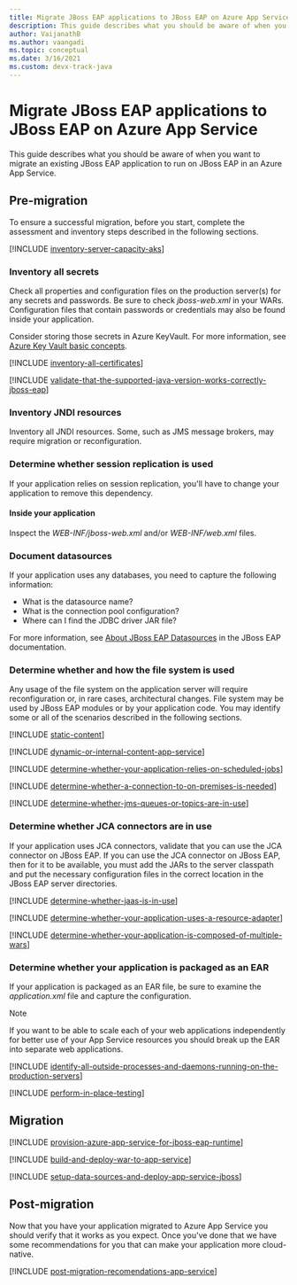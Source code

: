 ```yaml
---
title: Migrate JBoss EAP applications to JBoss EAP on Azure App Service
description: This guide describes what you should be aware of when you want to migrate an existing JBoss EAP application to run on JBoss EAP in an Azure App Service container.
author: VaijanathB
ms.author: vaangadi
ms.topic: conceptual
ms.date: 3/16/2021
ms.custom: devx-track-java
---
```


# Migrate JBoss EAP applications to JBoss EAP on Azure App Service

This guide describes what you should be aware of when you want to migrate an existing JBoss EAP application to run on JBoss EAP in an Azure App Service.

## Pre-migration

To ensure a successful migration, before you start, complete the assessment and inventory steps described in the following sections.

[!INCLUDE [inventory-server-capacity-aks](includes/inventory-server-capacity-aks.md)]

### Inventory all secrets

Check all properties and configuration files on the production server(s) for any secrets and passwords. Be sure to check *jboss-web.xml* in your WARs. Configuration files that contain passwords or credentials may also be found inside your application.

Consider storing those secrets in Azure KeyVault. For more information, see [Azure Key Vault basic concepts](/azure/key-vault/basic-concepts).

[!INCLUDE [inventory-all-certificates](includes/inventory-all-certificates.md)]

[!INCLUDE [validate-that-the-supported-java-version-works-correctly-jboss-eap](includes/validate-that-the-supported-java-version-works-correctly-jboss-eap.md)]

### Inventory JNDI resources

Inventory all JNDI resources. Some, such as JMS message brokers, may require migration or reconfiguration.

### Determine whether session replication is used

If your application relies on session replication, you'll have to change your application to remove this dependency.

#### Inside your application

Inspect the *WEB-INF/jboss-web.xml* and/or *WEB-INF/web.xml* files.

### Document datasources

If your application uses any databases, you need to capture the following information:

* What is the datasource name?
* What is the connection pool configuration?
* Where can I find the JDBC driver JAR file?

For more information, see [About JBoss EAP Datasources](https://access.redhat.com/documentation/en-us/red_hat_jboss_enterprise_application_platform/7.3/html/configuration_guide/datasource_management) in the JBoss EAP documentation.

### Determine whether and how the file system is used

Any usage of the file system on the application server will require reconfiguration or, in rare cases, architectural changes. File system may be used by JBoss EAP modules or by your application code. You may identify some or all of the scenarios described in the following sections.

[!INCLUDE [static-content](includes/static-content.md)]

[!INCLUDE [dynamic-or-internal-content-app-service](includes/dynamic-or-internal-content-app-service.md)]

[!INCLUDE [determine-whether-your-application-relies-on-scheduled-jobs](includes/determine-whether-your-application-relies-on-scheduled-jobs-app-service.md)]

[!INCLUDE [determine-whether-a-connection-to-on-premises-is-needed](includes/determine-whether-a-connection-to-on-premises-is-needed.md)]

[!INCLUDE [determine-whether-jms-queues-or-topics-are-in-use](includes/determine-whether-jms-queues-or-topics-are-in-use.md)]


### Determine whether JCA connectors are in use

If your application uses JCA connectors, validate that you can use the JCA connector on JBoss EAP. If you can use the JCA connector on JBoss EAP, then for it to be available, you must add the JARs to the server classpath and put the necessary configuration files in the correct location in the JBoss EAP server directories.

[!INCLUDE [determine-whether-jaas-is-in-use](includes/determine-whether-jaas-is-in-use-jboss.md)]

[!INCLUDE [determine-whether-your-application-uses-a-resource-adapter](includes/determine-whether-your-application-uses-a-resource-adapter-jboss.md)]

[!INCLUDE [determine-whether-your-application-is-composed-of-multiple-wars](includes/determine-whether-your-application-is-composed-of-multiple-wars.md)]

### Determine whether your application is packaged as an EAR

If your application is packaged as an EAR file, be sure to examine the *application.xml* file and capture the configuration.

> [!NOTE]
> If you want to be able to scale each of your web applications independently for better use of your App Service resources you should break up the EAR into separate web applications.

[!INCLUDE [identify-all-outside-processes-and-daemons-running-on-the-production-servers](includes/identify-all-outside-processes-and-daemons-running-on-the-production-servers.md)]

[!INCLUDE [perform-in-place-testing](includes/perform-in-place-testing-jboss.md)]

## Migration

[!INCLUDE [provision-azure-app-service-for-jboss-eap-runtime](includes/provision-azure-app-service-for-jboss-eap-runtime.md)]

[!INCLUDE [build-and-deploy-war-to-app-service](includes/build-and-deploy-war-to-app-service.md)]

[!INCLUDE [setup-data-sources-and-deploy-app-service-jboss](includes/setup-data-sources-and-deploy-app-service-jboss.md)]


## Post-migration

Now that you have your application migrated to Azure App Service you should verify that it works as you expect. Once you've done that we have some recommendations for you that can make your application more cloud-native.


[!INCLUDE [post-migration-recomendations-app-service](includes/post-migration-recomendations-app-service.md)]

